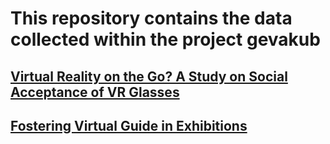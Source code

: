 # This repository contains the data collected within the project gevakub

## <a href="https://github.com/ollop/gevakub/blob/main/Virtual%20Reality%20on%20the%20Go">Virtual Reality on the Go? A Study on Social Acceptance of VR Glasses</a>

## <a href="https://github.com/ollop/gevakub/blob/main/Fostering%20Virtual%20Guide%20in%20Exhibitions">Fostering Virtual Guide in Exhibitions</a>
